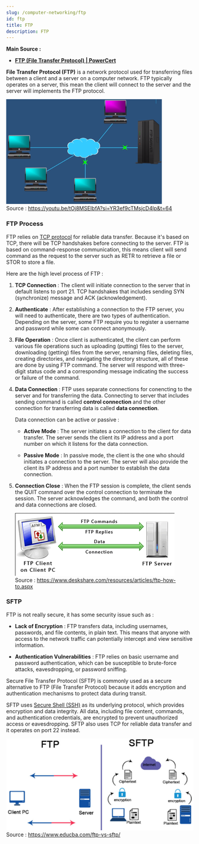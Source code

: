 ```yaml
---
slug: /computer-networking/ftp
id: ftp
title: FTP
description: FTP
---
```


**Main Source :**

- **[FTP (File Transfer Protocol) | PowerCert](https://youtu.be/tOj8MSEIbfA?si=Cr5FHh405wNpaTcq)**

**File Transfer Protocol (FTP)** is a network protocol used for transferring files between a client and a server on a computer network. FTP typically operates on a server, this mean the client will connect to the server and the server will implements the FTP protocol.

![FTP server](./ftp-server.png)  
Source : https://youtu.be/tOj8MSEIbfA?si=YR3ef9cTMsjcD4lp&t=64

### FTP Process

FTP relies on [TCP protocol](/computer-networking/tcp-protocol) for reliable data transfer. Because it's based on TCP, there will be TCP handshakes before connecting to the server. FTP is based on command-response communication, this means client will send command as the request to the server such as RETR to retrieve a file or STOR to store a file.

Here are the high level process of FTP :

1. **TCP Connection** : The client will initiate connection to the server that in default listens to port 21. TCP handshakes that includes sending SYN (synchronize) message and ACK (acknowledgement).

2. **Authenticate** : After establishing a connection to the FTP server, you will need to authenticate, there are two types of authentication. Depending on the server, some FTP require you to register a username and password while some can connect anonymously.

3. **File Operation** : Once client is authenticated, the client can perform various file operations such as uploading (putting) files to the server, downloading (getting) files from the server, renaming files, deleting files, creating directories, and navigating the directory structure, all of these are done by using FTP command. The server will respond with three-digit status code and a corresponding message indicating the success or failure of the command.

4. **Data Connection** : FTP uses separate connections for conencting to the server and for transferring the data. Connecting to server that includes sending command is called **control connection** and the other connection for transferring data is called **data connection**.

   Data connection can be active or passive :

   - **Active Mode** : The server initiates a connection to the client for data transfer. The server sends the client its IP address and a port number on which it listens for the data connection.

   - **Passive Mode** : In passive mode, the client is the one who should initiates a connection to the server. The server will also provide the client its IP address and a port number to establish the data connection.

5. **Connection Close** : When the FTP session is complete, the client sends the QUIT command over the control connection to terminate the session. The server acknowledges the command, and both the control and data connections are closed.

   ![FTP command](./ftp-command.png)  
   Source : https://www.deskshare.com/resources/articles/ftp-how-to.aspx

### SFTP

FTP is not really secure, it has some security issue such as :

- **Lack of Encryption** : FTP transfers data, including usernames, passwords, and file contents, in plain text. This means that anyone with access to the network traffic can potentially intercept and view sensitive information.

- **Authentication Vulnerabilities** : FTP relies on basic username and password authentication, which can be susceptible to brute-force attacks, eavesdropping, or password sniffing.

Secure File Transfer Protocol (SFTP) is commonly used as a secure alternative to FTP (File Transfer Protocol) because it adds encryption and authentication mechanisms to protect data during transit.

SFTP uses [Secure Shell (SSH)](/computer-networking/network-encryption#ssh) as its underlying protocol, which provides encryption and data integrity. All data, including file content, commands, and authentication credentials, are encrypted to prevent unauthorized access or eavesdropping. SFTP also uses TCP for reliable data transfer and it operates on port 22 instead.

![Security comparison between FTP and SFTP](./ftp-vs-sftp.png)  
Source : https://www.educba.com/ftp-vs-sftp/
